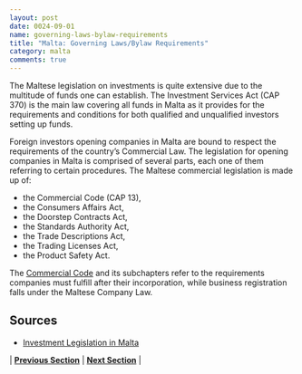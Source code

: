 ```yaml
---
layout: post
date: 0024-09-01
name: governing-laws-bylaw-requirements
title: "Malta: Governing Laws/Bylaw Requirements"
category: malta
comments: true
---
```


The Maltese legislation on investments is quite extensive due to the multitude of funds one can establish. The Investment Services Act (CAP 370) is the main law covering all funds in Malta as it provides for the requirements and conditions for both qualified and unqualified investors setting up funds.

Foreign investors opening companies in Malta are bound to respect the requirements of the country’s Commercial Law. The legislation for opening companies in Malta is comprised of several parts, each one of them referring to certain procedures. The Maltese commercial legislation is made up of:
 
* the Commercial Code (CAP 13),
* the Consumers Affairs Act,
* the Doorstep Contracts Act,
* the Standards Authority Act,
* the Trade Descriptions Act,
* the Trading Licenses Act,
* the Product Safety Act.

The [Commercial Code](http://www.justiceservices.gov.mt/DownloadDocument.aspx?app=lom&itemid=8578&l=1) and its subchapters refer to the requirements companies must fulfill after their incorporation, while business registration falls under the Maltese Company Law.

Sources
--- 
- [Investment Legislation in Malta](https://www.lawyersmalta.eu/investment-legislation-in-malta)

| **[Previous Section]( https://neo-project.github.io/global-blockchain-compliance-hub//malta/malta-tax-and-auditing-requirements.html)** | **[Next Section]( https://neo-project.github.io/global-blockchain-compliance-hub//malta/malta-laws-token-sales.html)** |

